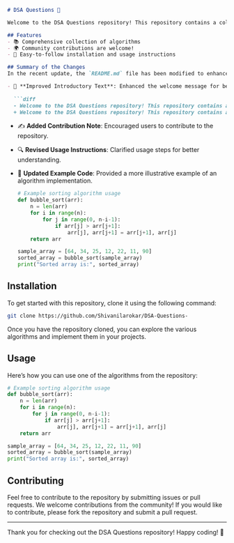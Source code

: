 ```markdown
# DSA Questions 🤖

Welcome to the DSA Questions repository! This repository contains a collection of data structures and algorithms designed to enhance your programming skills.

## Features
- 📚 Comprehensive collection of algorithms
- 🌍 Community contributions are welcome!
- 🚀 Easy-to-follow installation and usage instructions

## Summary of the Changes
In the recent update, the `README.md` file has been modified to enhance clarity and user engagement. Key changes include:

- 🎉 **Improved Introductory Text**: Enhanced the welcome message for better engagement.
  
  ```diff
  - Welcome to the DSA Questions repository! This repository contains a collection of data structures and algorithms designed to help you master coding interviews and improve your problem-solving skills.
  + Welcome to the DSA Questions repository! This repository contains a collection of data structures and algorithms designed to enhance your programming skills.
  ```

- ✍️ **Added Contribution Note**: Encouraged users to contribute to the repository.
  
- 🔍 **Revised Usage Instructions**: Clarified usage steps for better understanding.

- 🔧 **Updated Example Code**: Provided a more illustrative example of an algorithm implementation.
  
  ```python
  # Example sorting algorithm usage
  def bubble_sort(arr):
      n = len(arr)
      for i in range(n):
          for j in range(0, n-i-1):
              if arr[j] > arr[j+1]:
                  arr[j], arr[j+1] = arr[j+1], arr[j]
      return arr

  sample_array = [64, 34, 25, 12, 22, 11, 90]
  sorted_array = bubble_sort(sample_array)
  print("Sorted array is:", sorted_array)
  ```

## Installation
To get started with this repository, clone it using the following command:

```bash
git clone https://github.com/Shivanilarokar/DSA-Questions-
```

Once you have the repository cloned, you can explore the various algorithms and implement them in your projects.

## Usage
Here’s how you can use one of the algorithms from the repository:

```python
# Example sorting algorithm usage
def bubble_sort(arr):
    n = len(arr)
    for i in range(n):
        for j in range(0, n-i-1):
            if arr[j] > arr[j+1]:
                arr[j], arr[j+1] = arr[j+1], arr[j]
    return arr

sample_array = [64, 34, 25, 12, 22, 11, 90]
sorted_array = bubble_sort(sample_array)
print("Sorted array is:", sorted_array)
```

## Contributing
Feel free to contribute to the repository by submitting issues or pull requests. We welcome contributions from the community! If you would like to contribute, please fork the repository and submit a pull request.

---

Thank you for checking out the DSA Questions repository! Happy coding! 🚀
```